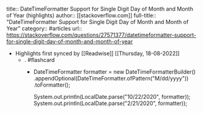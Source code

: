 title:: DateTimeFormatter Support for Single Digit Day of Month and Month of Year (highlights)
author:: [[stackoverflow.com]]
full-title:: "DateTimeFormatter Support for Single Digit Day of Month and Month of Year"
category:: #articles
url:: https://stackoverflow.com/questions/27571377/datetimeformatter-support-for-single-digit-day-of-month-and-month-of-year

- Highlights first synced by [[Readwise]] [[Thursday, 18-08-2022]]
	- . #flashcard
		- DateTimeFormatter formatter = new DateTimeFormatterBuilder()
		            .appendOptional(DateTimeFormatter.ofPattern("M/dd/yyyy"))
		            .toFormatter();
		  
		  System.out.println(LocalDate.parse("10/22/2020", formatter));
		  System.out.println(LocalDate.parse("2/21/2020", formatter));